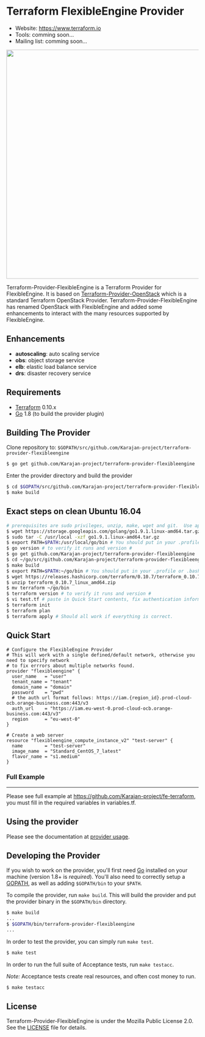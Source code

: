 Terraform FlexibleEngine Provider
============================

- Website: https://www.terraform.io
- Tools: comming soon...
- Mailing list: comming soon...

<img src="https://cdn.rawgit.com/hashicorp/terraform-website/master/content/source/assets/images/logo-hashicorp.svg" width="600px">

Terraform-Provider-FlexibleEngine is a Terraform Provider for FlexibleEngine.
It is based on [Terraform-Provider-OpenStack](https://github.com/terraform-providers/terraform-provider-openstack)
which is a standard Terraform OpenStack Provider. Terraform-Provider-FlexibleEngine has renamed OpenStack with FlexibleEngine
and added some enhancements to interact with the many resources supported by FlexibleEngine.

## Enhancements

- **autoscaling**: auto scaling service
- **obs**: object storage service
- **elb**: elastic load balance service
- **drs**: disaster recovery service

Requirements
------------

-	[Terraform](https://www.terraform.io/downloads.html) 0.10.x
-	[Go](https://golang.org/doc/install) 1.8 (to build the provider plugin)


Building The Provider
---------------------

Clone repository to: `$GOPATH/src/github.com/Karajan-project/terraform-provider-flexibleengine`

```sh
$ go get github.com/Karajan-project/terraform-provider-flexibleengine
```

Enter the provider directory and build the provider

```sh
$ cd $GOPATH/src/github.com/Karajan-project/terraform-provider-flexibleengine
$ make build
```

## Exact steps on clean Ubuntu 16.04

```sh
# prerequisites are sudo privileges, unzip, make, wget and git.  Use apt install if missing.
$ wget https://storage.googleapis.com/golang/go1.9.1.linux-amd64.tar.gz
$ sudo tar -C /usr/local -xzf go1.9.1.linux-amd64.tar.gz
$ export PATH=$PATH:/usr/local/go/bin # You should put in your .profile or .bashrc
$ go version # to verify it runs and version #
$ go get github.com/Karajan-project/terraform-provider-flexibleengine
$ cd ~/go/src/github.com/Karajan-project/terraform-provider-flexibleengine/
$ make build
$ export PATH=$PATH:~/go/bin # You should put in your .profile or .bashrc
$ wget https://releases.hashicorp.com/terraform/0.10.7/terraform_0.10.7_linux_amd64.zip
$ unzip terraform_0.10.7_linux_amd64.zip
$ mv terraform ~/go/bin
$ terraform version # to verify it runs and version #
$ vi test.tf # paste in Quick Start contents, fix authentication information
$ terraform init
$ terraform plan
$ terraform apply # Should all work if everything is correct.

```

## Quick Start

```hcl
# Configure the FlexibleEngine Provider
# This will work with a single defined/default network, otherwise you need to specify network
# to fix errrors about multiple networks found.
provider "flexibleengine" {
  user_name   = "user"
  tenant_name = "tenant"
  domain_name = "domain"
  password    = "pwd"
  # the auth url format follows: https://iam.{region_id}.prod-cloud-ocb.orange-business.com:443/v3
  auth_url    = "https://iam.eu-west-0.prod-cloud-ocb.orange-business.com:443/v3"
  region      = "eu-west-0"
}

# Create a web server
resource "flexibleengine_compute_instance_v2" "test-server" {
  name		  = "test-server"
  image_name  = "Standard_CentOS_7_latest"
  flavor_name = "s1.medium"
}
```

### Full Example
----------------------
Please see full example at https://github.com/Karajan-project/fe-terraform, 
you must fill in the required variables in variables.tf.

Using the provider
----------------------
Please see the documentation at [provider usage](website/docs/index.html.markdown).

Developing the Provider
---------------------------

If you wish to work on the provider, you'll first need [Go](http://www.golang.org) installed on your machine (version 1.8+ is *required*). You'll also need to correctly setup a [GOPATH](http://golang.org/doc/code.html#GOPATH), as well as adding `$GOPATH/bin` to your `$PATH`.

To compile the provider, run `make build`. This will build the provider and put the provider binary in the `$GOPATH/bin` directory.

```sh
$ make build
...
$ $GOPATH/bin/terraform-provider-flexibleengine
...
```

In order to test the provider, you can simply run `make test`.

```sh
$ make test
```

In order to run the full suite of Acceptance tests, run `make testacc`.

*Note:* Acceptance tests create real resources, and often cost money to run.

```sh
$ make testacc
```

## License

Terraform-Provider-FlexibleEngine is under the Mozilla Public License 2.0. See the [LICENSE](LICENSE) file for details.

